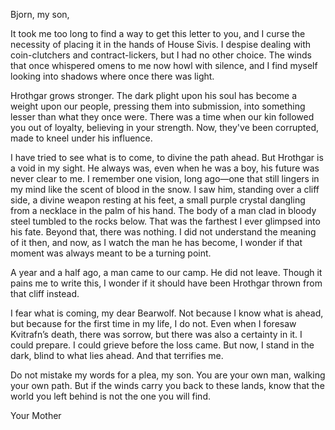 Bjorn, my son,

It took me too long to find a way to get this letter to you, and I curse the necessity of placing it in the hands of House Sivis. I despise dealing with coin-clutchers and contract-lickers, but I had no other choice. The winds that once whispered omens to me now howl with silence, and I find myself looking into shadows where once there was light.

Hrothgar grows stronger. The dark plight upon his soul has become a weight upon our people, pressing them into submission, into something lesser than what they once were. There was a time when our kin followed you out of loyalty, believing in your strength. Now, they've been corrupted, made to kneel under his influence.

I have tried to see what is to come, to divine the path ahead. But Hrothgar is a void in my sight. He always was, even when he was a boy, his future was never clear to me. I remember one vision, long ago—one that still lingers in my mind like the scent of blood in the snow. I saw him, standing over a cliff side, a divine weapon resting at his feet, a small purple crystal dangling from a necklace in the palm of his hand. The body of a man clad in bloody steel tumbled to the rocks below. That was the farthest I ever glimpsed into his fate. Beyond that, there was nothing. I did not understand the meaning of it then, and now, as I watch the man he has become, I wonder if that moment was always meant to be a turning point.

A year and a half ago, a man came to our camp. He did not leave. Though it pains me to write this, I wonder if it should have been Hrothgar thrown from that cliff instead.

I fear what is coming, my dear Bearwolf. Not because I know what is ahead, but because for the first time in my life, I do not. Even when I foresaw Kvitrafn’s death, there was sorrow, but there was also a certainty in it. I could prepare. I could grieve before the loss came. But now, I stand in the dark, blind to what lies ahead. And that terrifies me.

Do not mistake my words for a plea, my son. You are your own man, walking your own path. But if the winds carry you back to these lands, know that the world you left behind is not the one you will find.

Your Mother